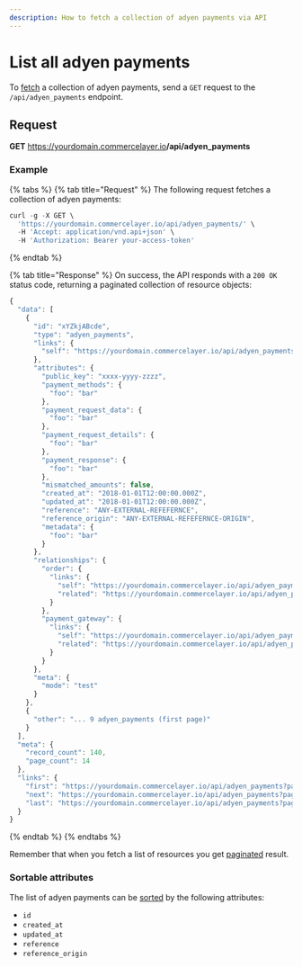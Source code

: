 ```yaml
---
description: How to fetch a collection of adyen payments via API
---
```


# List all adyen payments

To <a href="https://docs.commercelayer.io/developers/fetching-resources" target="_blank">fetch</a> a collection of adyen payments, send a `GET` request to the `/api/adyen_payments` endpoint.

## Request

**GET** https://yourdomain.commercelayer.io<b>/api/adyen_payments</b>

### **Example**

{% tabs %}
{% tab title="Request" %}
The following request fetches a collection of adyen payments:

```javascript
curl -g -X GET \
  'https://yourdomain.commercelayer.io/api/adyen_payments/' \
  -H 'Accept: application/vnd.api+json' \
  -H 'Authorization: Bearer your-access-token'
```
{% endtab %}

{% tab title="Response" %}
On success, the API responds with a `200 OK` status code, returning a paginated collection of resource objects:

```javascript
{
  "data": [
    {
      "id": "xYZkjABcde",
      "type": "adyen_payments",
      "links": {
        "self": "https://yourdomain.commercelayer.io/api/adyen_payments/xYZkjABcde"
      },
      "attributes": {
        "public_key": "xxxx-yyyy-zzzz",
        "payment_methods": {
          "foo": "bar"
        },
        "payment_request_data": {
          "foo": "bar"
        },
        "payment_request_details": {
          "foo": "bar"
        },
        "payment_response": {
          "foo": "bar"
        },
        "mismatched_amounts": false,
        "created_at": "2018-01-01T12:00:00.000Z",
        "updated_at": "2018-01-01T12:00:00.000Z",
        "reference": "ANY-EXTERNAL-REFEFERNCE",
        "reference_origin": "ANY-EXTERNAL-REFEFERNCE-ORIGIN",
        "metadata": {
          "foo": "bar"
        }
      },
      "relationships": {
        "order": {
          "links": {
            "self": "https://yourdomain.commercelayer.io/api/adyen_payments/xYZkjABcde/relationships/order",
            "related": "https://yourdomain.commercelayer.io/api/adyen_payments/xYZkjABcde/order"
          }
        },
        "payment_gateway": {
          "links": {
            "self": "https://yourdomain.commercelayer.io/api/adyen_payments/xYZkjABcde/relationships/payment_gateway",
            "related": "https://yourdomain.commercelayer.io/api/adyen_payments/xYZkjABcde/payment_gateway"
          }
        }
      },
      "meta": {
        "mode": "test"
      }
    },
    {
      "other": "... 9 adyen_payments (first page)"
    }
  ],
  "meta": {
    "record_count": 140,
    "page_count": 14
  },
  "links": {
    "first": "https://yourdomain.commercelayer.io/api/adyen_payments?page[number]=1&page[size]=10",
    "next": "https://yourdomain.commercelayer.io/api/adyen_payments?page[number]=2&page[size]=10",
    "last": "https://yourdomain.commercelayer.io/api/adyen_payments?page[number]=14&page[size]=10"
  }
}
```
{% endtab %}
{% endtabs %}

Remember that when you fetch a list of resources you get <a href="https://docs.commercelayer.io/developers/pagination" target="_blank">paginated</a> result.

### Sortable attributes

The list of adyen payments can be <a href="https://docs.commercelayer.io/developers/sorting-results" target="_blank">sorted</a> by the following attributes:

* `id`
* `created_at`
* `updated_at`
* `reference`
* `reference_origin`

